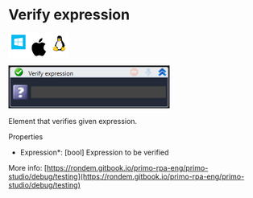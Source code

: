 # Verify expression

![](<../../../.gitbook/assets/image (66).png>)

![](<../../../.gitbook/assets/image (14).png>)



Element that verifies given expression.

Properties

* Expression\*: \[bool] Expression to be verified

More info: [https://rondem.gitbook.io/primo-rpa-eng/primo-studio/debug/testing](https://rondem.gitbook.io/primo-rpa-eng/primo-studio/debug/testing)

